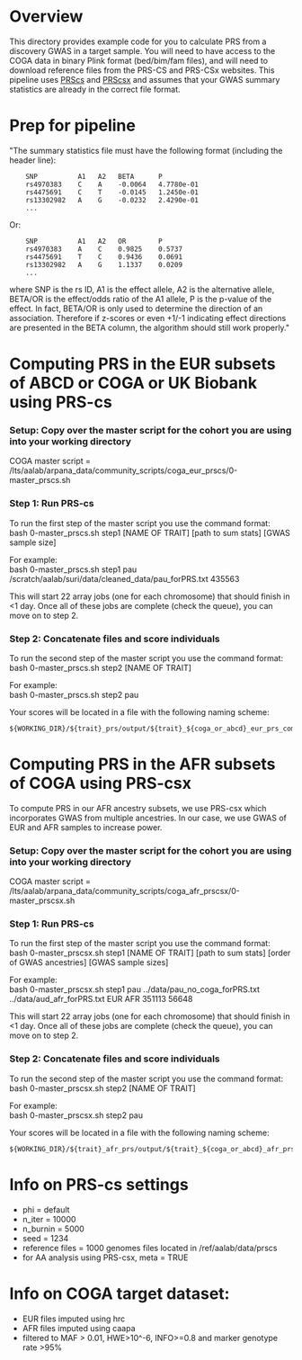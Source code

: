 # Overview
This directory provides example code for you to calculate PRS from a discovery GWAS in a target sample. You will need to have access to the COGA data in binary Plink format (bed/bim/fam files), and will need to download reference files from the PRS-CS and PRS-CSx websites. This pipeline uses [PRScs](https://github.com/getian107/PRScs/blob/master/README.md "PRScs") and [PRScsx](https://github.com/getian107/PRScsx) and assumes that your GWAS summary statistics are already in the correct file format. 
# Prep for pipeline
"The summary statistics file must have the following format (including the header line):

```
    SNP          A1   A2   BETA      P
    rs4970383    C    A    -0.0064   4.7780e-01
    rs4475691    C    T    -0.0145   1.2450e-01
    rs13302982   A    G    -0.0232   2.4290e-01
    ...
```
Or:
```
    SNP          A1   A2   OR        P
    rs4970383    A    C    0.9825    0.5737                 
    rs4475691    T    C    0.9436    0.0691
    rs13302982   A    G    1.1337    0.0209
    ...
```
where SNP is the rs ID, A1 is the effect allele, A2 is the alternative allele, BETA/OR is the effect/odds ratio of the A1 allele, P is the p-value of the effect. In fact, BETA/OR is only used to determine the direction of an association. Therefore if z-scores or even +1/-1 indicating effect directions are presented in the BETA column, the algorithm should still work properly."

# Computing PRS in the EUR subsets of ABCD or COGA or UK Biobank using PRS-cs
### Setup: Copy over the master script for the cohort you are using into your working directory

COGA master script = /lts/aalab/arpana_data/community_scripts/coga_eur_prscs/0-master_prscs.sh  

### Step 1: Run PRS-cs

To run the first step of the master script you use the command format:  
bash 0-master_prscs.sh step1 [NAME OF TRAIT] [path to sum stats] [GWAS sample size]

For example:  
bash 0-master_prscs.sh step1 pau /scratch/aalab/suri/data/cleaned_data/pau_forPRS.txt 435563

This will start 22 array jobs (one for each chromosome) that should finish in <1 day. Once all of these jobs are complete (check the queue), you can move on to step 2. 

### Step 2: Concatenate files and score individuals

To run the second step of the master script you use the command format:  
bash 0-master_prscs.sh step2 [NAME OF TRAIT]

For example:  
bash 0-master_prscs.sh step2 pau

Your scores will be located in a file with the following naming scheme:

```
${WORKING_DIR}/${trait}_prs/output/${trait}_${coga_or_abcd}_eur_prs_complete.txt
```

# Computing PRS in the AFR subsets of COGA using PRS-csx

To compute PRS in our AFR ancestry subsets, we use PRS-csx which incorporates GWAS from multiple ancestries. In our case, we use GWAS of EUR and AFR samples to increase power.

### Setup: Copy over the master script for the cohort you are using into your working directory

COGA master script = /lts/aalab/arpana_data/community_scripts/coga_afr_prscsx/0-master_prscsx.sh  

### Step 1: Run PRS-cs

To run the first step of the master script you use the command format:  
bash 0-master_prscsx.sh step1 [NAME OF TRAIT] [path to sum stats] [order of GWAS ancestries] [GWAS sample sizes]

For example:  
bash 0-master_prscsx.sh step1 pau ../data/pau_no_coga_forPRS.txt ../data/aud_afr_forPRS.txt EUR AFR 351113 56648

This will start 22 array jobs (one for each chromosome) that should finish in <1 day. Once all of these jobs are complete (check the queue), you can move on to step 2. 

### Step 2: Concatenate files and score individuals

To run the second step of the master script you use the command format:  
bash 0-master_prscsx.sh step2 [NAME OF TRAIT]

For example:  
bash 0-master_prscsx.sh step2 pau

Your scores will be located in a file with the following naming scheme:
```
${WORKING_DIR}/${trait}_afr_prs/output/${trait}_${coga_or_abcd}_afr_prs_complete.txt
```

# Info on PRS-cs settings

- phi = default
- n_iter = 10000
- n_burnin = 5000
- seed = 1234
- reference files = 1000 genomes files located in /ref/aalab/data/prscs
- for AA analysis using PRS-csx, meta = TRUE 

# Info on COGA target dataset:

- EUR files imputed using hrc
- AFR files imputed using caapa
- filtered to MAF > 0.01, HWE>10^-6, INFO>=0.8 and marker genotype rate >95%
